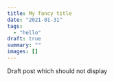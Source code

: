 ```yaml
---
title: My fancy title
date: "2021-01-31"
tags: 
  - "hello"
draft: true
summary: ""
images: []
---
```


Draft post which should not display
